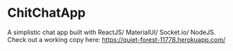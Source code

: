 # ChitChatApp
A simplistic chat app built with ReactJS/ MaterialUI/ Socket.io/ NodeJS. 
Check out a working copy here: https://quiet-forest-11778.herokuapp.com/
